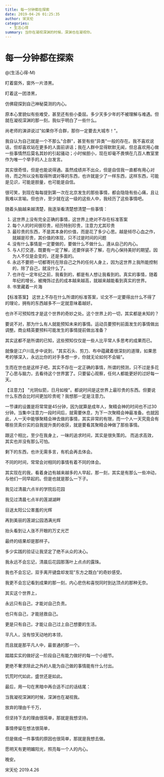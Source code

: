```yaml
---
title: 每一分钟都在探索
date: 2019-04-26 01:25:35
author: 宋天伦
categories:
  - 生活心得
summary: 当你在凝视深渊的时候，深渊也在凝视你。
---
```

# 每一分钟都在探索

@(生活心得-M)

盯着窗外，窗外一片漆黑。

盯着这一团漆黑，

仿佛窥探到自己神秘莫测的内心。

<!-- more -->

原本心里貌似有些难受，甚至还有些小委屈。多少天多少年的不被理解与难遇。但就在凝视深渊的那一刻，我似乎明白了一些什么。

尚老师的演讲说过"如果你不合群，那你一定要去大城市！"。

我自认为自己就是一个不那么"合群"，甚至有些"异类"一般的存在。我不喜欢说话，但却喜欢站在更多的人面前讲话；我在人群中显得默默无闻，但总喜欢用心做一些事情然后莫名其妙的引起骚动；小时候胆小，现在却毫不畏惧在几百人教室里作为唯一个举手的人上台发言。

其实很奇怪，但是也能说得通。虽然成绩并不出众，但是自信我一直都有用心对待，而之所以没有取得所谓对等的东西，也许就是少了一样东西，这样东西，可能是见识，可能是胆量，也可能是自信。

很可笑，到现在每每提到第一次在北京发生的那些事情，都会隐隐有些心痛，且让我难以言喻。但也许，至少就在这一级的这些人中，我经历了这些事情吧。



随着头脑越来越清楚，我逐渐看清楚想清楚一些事情：
1. 这世界上没有完全正确的事情，这世界上绝对不存在标准答案
2. 每个人的时间很珍贵，经历特别珍贵，注意力尤其珍贵
3. 最珍贵的东西，不是其本身的价值，而是花了多少心思。越是倾尽心血之作，就越是珍贵，其价值的体现，只不过是时间的问题
4. 没有什么事情是一定要做的，要做什么不做什么，遵从自己的内心。
5. 与人打交道，既要有一定了解，还要佯装不了解，在内心保持美好的期望。因为人不仅是会变的，还是多面的。
6. 永远不要把一切都寄托在除自己之外的任何人身上，因为这世界上我所能控制的，除了自己，就没什么了。
7. 也许在一定年纪之前，我看到的，都是有人想让我看到的。真实的事情，随着年纪的增长，被掩饰过去的成本越来越高，就越来越能看到真实的世界。
8. 书里藏着一片海

【标准答案】
这世上不存在什么所谓的标准答案，论文不一定要得出什么不得了的理论，拥有的东西越多不一定就意味着越好。

也许不可预知性才是这个世界的奇妙之处。这个世界上的一切，其实都是未知的？

要说不对，那为什么有人就能预知未来的事情。运动员要预判前面发生的事情做出调整。商业精英要预料可能发生的事情提前做出准备？

其实这都不是所谓的已知，这些预知仅仅是一些人比平常人多思考的成果而已。

就像是江户川乱步中说到，"其实石头、剪刀、布中蕴藏着很深刻的道理，如果思考的够深入，永远比你的对手多想一步，你就无论如何不会输"。

生而在世也是这样子吧，其实不存在一定正确的事情，所谓的预测，只不过是多花了心思与脑力，去看待这个世界罢了。只要留心观察，任何人都能更好的过好每一天。

【注意力】
"光阴似箭，日月如梭"。都说时间是这世界上最珍贵的东西。但要说什么东西会比时间更加珍贵呢？我想那一定是注意力。

一节课的设置是将常常是45分钟，因为就算是成年人，聚精会神的时间也不过30分钟。当集中注意力一段时间后，就需要休息，为下一次聚精会神最准备。也就因此，人一天中能够聚精会神去做的事情，其实非常的有限，而一个人一天究竟会有哪些货真价实的自我提升类的收获，就是要看其聚精会神做了那些事情。

跟这个相比，至少在我身上，一昧的追求时间，其实是很失策的。
而追求高效，其实也并没有那么可怕。

剩下的东西，也许无需多言，有机会再去体会。

不同的时间，常常会对相同的事情有着不同的体会。

其实现在的我，看着身边有越来越多的人早起，那一刻，其实是有那么一些冲动，与他们一同早起的。但是也就是那么一下子。

我见过清晨六点半的学院后花园

我见过清晨七点半的莲湖湖畔

目送太阳公公害羞的光辉

再到美丽的莲湖公园洒满光辉

抬头看到让人涨不开眼的万丈光芒

最终的结果却是那样子。

多少实践的验证让我坚定了绝不从众的决心。


我永远不会忘记，清晨后花园那落叶上点点的露珠。

我也不会忘记，双手离开键盘却发现"东方之既白"的奇妙感受。

我更不会忘记看到成果的那一刻，内心悲伤和喜悦同时到达顶点的那种无奈。

其实这个世界上，

永远只有自己，才能对自己负责。

也只有自己，才能拯救自己。

更是只有自己，才能让自己过上自己想要的生活。

平凡人，没有惊天动地的本领，

而且就是那平凡人中，最普通的那一个。

踏踏实实的做好这一阶段自己有能力做好的每一个小细节。

更绝不奢求除此之外的人能为自己做的事情能有什么付出。

饥荒时代如此，盛世还是如此。


最后，用一句在黑暗中再合适不过的话结尾：

当我凝视深渊的时候，深渊也在凝视我。


放弃的理由千千万，

但坚持下去的理由很简单，那就是我想坚持。

事情停留在想法很简单，

但是做成一件事情的原因也很简单，那就是我想去做。

愿明天有更明媚阳光，照亮每一个人的内心。

晚安。


宋天伦
2019.4.26






